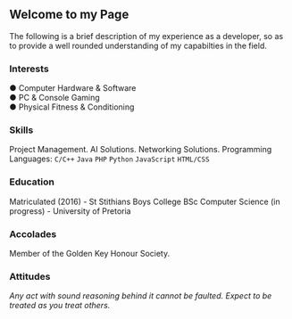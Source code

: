 ## Welcome to my Page

The following is a brief description of my experience as a developer, so as to provide a well rounded understanding of my capabilties in the field.

### Interests
  ●	Computer Hardware & Software <br/>
  ●	PC & Console Gaming <br/>
  ●	Physical Fitness & Conditioning <br/>

### Skills
Project Management.
AI Solutions.
Networking Solutions.
Programming Languages:
`C/C++`
`Java`
`PHP`
`Python`
`JavaScript`
`HTML/CSS`

### Education
Matriculated (2016) - St Stithians Boys College
BSc Computer Science (in progress) - University of Pretoria

### Accolades
Member of the Golden Key Honour Society.

### Attitudes
*Any act with sound reasoning behind it cannot be faulted.*
*Expect to be treated as you treat others.*
